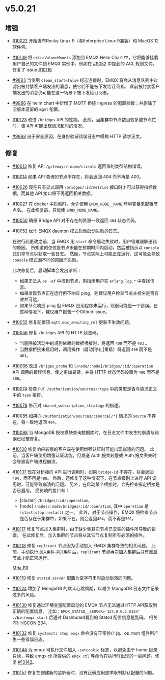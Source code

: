 # v5.0.21

## 增强

- [#10022](https://github.com/emqx/emqx/pull/10022) 开始发布Rocky Linux 9（与Enterprise Linux 9兼容）和 MacOS 12 软件包。

- [#10139](https://github.com/emqx/emqx/pull/10139) 将 `extraVolumeMounts` 添加到 EMQX Helm Chart 中，它将能够挂载用户自己的文件到 EMQX 实例中，例如在 [#9052](https://github.com/emqx/emqx/issues/9052) 中提到的 ACL 规则文件。
  修复了 issue [#10116](https://github.com/emqx/emqx/issues/10116)

- [#9893](https://github.com/emqx/emqx/pull/9893) 当使用 `clean_start=false` 标志连接时，EMQX 将会从消息队列中过滤出被封禁客户端发出的消息，使它们不能被下发给订阅者。
  此前被封禁客户端发出的消息仍可能在这一场景下被下发给订阅者。

- [#9986](https://github.com/emqx/emqx/pull/9986) 在 helm chart 中新增了 MQTT 桥接 ingress 的配置参数；并删除了旧版本遗留的 `mgmt` 配置。

- [#10123](https://github.com/emqx/emqx/pull/10123) 改进 `/bridges` API 的性能。
  此前，当集群中节点数目较多或节点忙时，该 API 可能出现请求超时的情况。

- [#9998](https://github.com/emqx/emqx/pull/9998) 出于安全原因，在身份验证错误日志中模糊 HTTP 请求正文。

## 修复

- [#10013](https://github.com/emqx/emqx/pull/10013) 修复 API `/gateways/:name/clients` 返回值的类型结构错误。

- [#10014](https://github.com/emqx/emqx/pull/10014) 如果 API 查询的节点不存在，将会返回 404 而不再是 400。

- [#10026](https://github.com/emqx/emqx/pull/10026) 现在只有显式调用 `/bridges/:id/metrics` 接口时才可以获得指标数据，而其他 API 接口将不再返回相关数据。

- [#10027](https://github.com/emqx/emqx/pull/10027) 在 docker 中启动时，允许使用 `EMQX_NODE__NAME` 环境变量来配置节点名。
  在此修复前，只能使 `EMQX_NODE_NAME`。

- [#10050](https://github.com/emqx/emqx/pull/10050) 确保 Bridge API 对不存在的资源一致返回 `404` 状态代码。

- [#10052](https://github.com/emqx/emqx/pull/10052) 优化 EMQX daemon 模式启动启动失败的日志。

  在进行此更改之前，当 EMQX 用 `start` 命令启动失败时，用户很难理解出错的原因。
  所知道的仅仅是节点未能在预期时间内启动，然后被指示以 `console` 式引导节点以获取一些日志。
  然而，节点实际上可能正在运行，这可能会导致 `console` 模式因不同的原因而失败。

  此次修复后，启动脚本会发出诊断：

  * 如果无法从 `ps -ef` 中找到节点，则指示用户在 `erlang.log.*` 中查找信息。
  * 如果发现节点正在运行但不响应 ping，则建议用户检查节点主机名是否有效并可达。
  * 如果节点响应 ping 但 EMQX 应用程序未运行，则很可能是一个错误。在这种情况下，建议用户报告一个Github issue。

- [#10055](https://github.com/emqx/emqx/pull/10055) 修复配置项 `mqtt.max_awaiting_rel` 更新不生效问题。

- [#10056](https://github.com/emqx/emqx/pull/10056) 修复 `/bridges` API 的 HTTP 状态码。
  - 当删除被活动中的规则依赖的数据桥接时，将返回 `400` 而不是 `403` 。
  - 当数据桥接未启用时，调用操作（启动|停止|重启）将返回 `400` 而不是 `403`。

- [#10066](https://github.com/emqx/emqx/pull/10066) 改进 `/briges_probe` 和 `[/node/:node]/bridges/:id/:operation` API 调用的错误信息，使之更加易读。并将 HTTP 状态代码设置为 `400` 而不是 `500`。

- [#10074](https://github.com/emqx/emqx/pull/10074) 检查 `PUT /authorization/sources/:type` 中的类型是否与请求正文中的 `type` 相符。

- [#10079](https://github.com/emqx/emqx/pull/10079) 修正对 `shared_subscription_strategy` 的描述。


- [#10085](https://github.com/emqx/emqx/pull/10085) 如果向 `/authorization/sources/:source[/*]`  请求的 `source` 不存在，将一致地返回 `404`。

- [#10098](https://github.com/emqx/emqx/pull/10098) 当 MongoDB 授权模块查询数据库时，在日志文件中发生的崩溃与错误已经被修复。

- [#10100](https://github.com/emqx/emqx/pull/10100) 修复响应较慢的客户端在使用增强认证时可能出现崩溃的问题。
  此前，当客户端使用增强认证功能，但发送 Auth 报文较慢或 Auth 报文丢失时会导致客户端进程崩溃。

- [#10107](https://github.com/emqx/emqx/pull/10107) 现在对桥接的 API 进行调用时，如果 `bridge-id` 不存在，将会返回 `404`，而不再是`400`。
  然后，还修复了这种情况下，在节点级别上进行 API 调用时，可能导致崩溃的问题。
  另外，在启动某个桥接时，会先检查指定桥接是否已启用。
  受影响的接口有：
  * [cluster] `/bridges/:id/:operation`,
  * [node] `/nodes/:node/bridges/:id/:operation`,
  其中 `operation` 是 `[start|stop|restart]` 之一。
  此外，对于节点操作，EMQX 将检查节点是否存在于集群中，如果不在，则会返回`404`，而不再是`501`。

- [#10117](https://github.com/emqx/emqx/pull/10117) 修复节点加入集群时，由于缺少集其它节点已安装的插件所导致的错误。
  在此修复后，加入集群的节点将从其它节点复制所有必须的插件。

- [#10118](https://github.com/emqx/emqx/pull/10118) 修复 `replicant` 节点因为手动加入 EMQX 集群导致的相关问题。
  此前，手动执行 `加入集群-离开集群` 后，`replicant` 节点再次加入集群后只有重启节点才能正常运行。

  [Mria PR](https://github.com/emqx/mria/pull/128)

- [#10119](https://github.com/emqx/emqx/pull/10119) 修复 `statsd.server` 配置为空字符串时启动崩溃的问题。

- [#10124](https://github.com/emqx/emqx/pull/10124) 增加了 MongoDB 的默认心跳周期，以减少 MongoDB 日志文件记录过多的风险。

- [#10130](https://github.com/emqx/emqx/pull/10130) 修复通过环境变量配置启动的 EMQX 节点无法通过HTTP API获取到正确的配置信息。
  比如：`EMQX_STATSD__SERVER='127.0.0.1:8124' ./bin/emqx start` 后通过 Dashboard看到的 Statsd 配置信息是乱码。
  相关 PR: [HOCON:234](https://github.com/emqx/hocon/pull/234).

- [#10132](https://github.com/emqx/emqx/pull/10132) 修复 `systemctl stop emqx` 命令没有正常停止 jq、os_mon 组件所产生一些错误日志。

- [#10144](https://github.com/emqx/emqx/pull/10144) 为 emqx 可执行文件加入 `-setcookie` 标志，以避免由于 home 目录只读，导致 emqx cli 所提供的 `emqx ctl` 等命令在执行时出现的一些问题。修复 [#10142](https://github.com/emqx/emqx/issues/10142)。

- [#10157](https://github.com/emqx/emqx/pull/10157) 修复在创建新的监听器时，没有正确应用速率限制默认配置的问题。
